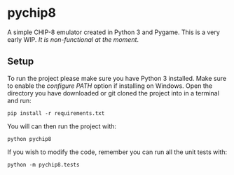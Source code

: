 # pychip8
A simple CHIP-8 emulator created in Python 3 and Pygame. 
This is a very early WIP. _It is non-functional at the moment_.

## Setup
To run the project please make sure you have Python 3 installed. Make sure to enable the _configure PATH_ option if installing on Windows. Open the directory you have downloaded or git cloned the project into in a terminal and run:
```
pip install -r requirements.txt
```

You will can then run the project with:
```
python pychip8
```

If you wish to modify the code, remember you can run all the unit tests with:
```
python -m pychip8.tests
```